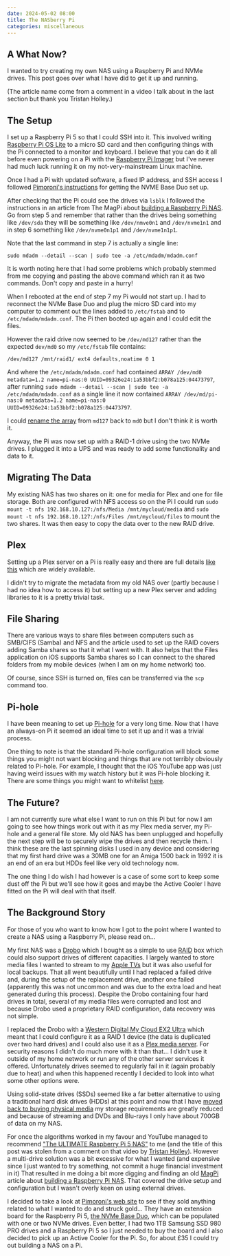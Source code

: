 ```yaml
---
date: 2024-05-02 08:00
title: The NASberry Pi
categories: miscellaneous
---
```


## A What Now?

I wanted to try creating my own NAS using a Raspberry Pi and NVMe drives. This post goes over what I have did to get it up and running.

(The article name come from a comment in a video I talk about in the last section but thank you Tristan Holley.)

## The Setup

I set up a Raspberry Pi 5 so that I could SSH into it. This involved writing [Raspberry Pi OS Lite](https://www.raspberrypi.com/software/operating-systems/) to a micro SD card and then configuring things with the Pi connected to a monitor and keyboard. I believe that you can do it all before even powering on a Pi with the [Raspberry Pi Imager](https://www.raspberrypi.com/software/) but I've never had much luck running it on my not-very-mainstream Linux machine.

Once I had a Pi with updated software, a fixed IP address, and SSH access I followed [Pimoroni's instructions](https://learn.pimoroni.com/article/getting-started-with-nvme-base-duo#checking-base-installation) for getting the NVME Base Duo set up.

After checking that the Pi could see the drives via `lsblk` I followed the instructions in an article from The MagPi about [building a Raspberry Pi NAS](https://magpi.raspberrypi.com/articles/build-a-raspberry-pi-nas). Go from step 5 and remember that rather than the drives being something like `/dev/sda` they will be something like `/dev/nmve0n1` and `/dev/nvme1n1` and in step 6 something like `/dev/nvme0n1p1` and `/dev/nvme1n1p1`.

Note that the last command in step 7 is actually a single line:

`sudo mdadm --detail --scan | sudo tee -a /etc/mdadm/mdadm.conf`

It is worth noting here that I had some problems which probably stemmed from me copying and pasting the above command which ran it as two commands. Don't copy and paste in a hurry!

When I rebooted at the end of step 7 my Pi would not start up. I had to reconnect the NVMe Base Duo and plug the micro SD card into my computer to comment out the lines added to `/etc/fstab` and to `/etc/mdadm/mdadm.conf`. The Pi then booted up again and I could edit the files.

However the raid drive now seemed to be `/dev/md127` rather than the expected `dev/md0` so my `/etc/fstab` file contains:

`/dev/md127 /mnt/raid1/ ext4 defaults,noatime 0 1`

And where the `/etc/mdadm/mdadm.conf` had contained `ARRAY /dev/md0 metadata=1.2 name=pi-nas:0 UUID=09326e24:1a53bbf2:b078a125:04473797`, after running `sudo mdadm --detail --scan | sudo tee -a /etc/mdadm/mdadm.conf` as a single line it now contained `ARRAY /dev/md/pi-nas:0 metadata=1.2 name=pi-nas:0 UUID=09326e24:1a53bbf2:b078a125:04473797`.

I could [rename the array](https://www.cyberciti.biz/faq/linux-server-rename-an-mdadm-raid-array/) from `md127` back to `md0` but I don't think it is worth it.

Anyway, the Pi was now set up with a RAID-1 drive using the two NVMe drives. I plugged it into a UPS and was ready to add some functionality and data to it.

## Migrating The Data

My existing NAS has two shares on it: one for media for Plex and one for file storage. Both are configured with NFS access so on the Pi I could run `sudo mount -t nfs 192.168.10.127:/nfs/Media /mnt/mycloud/media` and `sudo mount -t nfs 192.168.10.127:/nfs/Files /mnt/mycloud/files` to mount the two shares. It was then easy to copy the data over to the new RAID drive.

## Plex

Setting up a Plex server on a Pi is really easy and there are full details [like this](https://raspians.com/setup-a-raspberry-pi-plex-server/) which are widely available.

I didn't try to migrate the metadata from my old NAS over (partly because I had no idea how to access it) but setting up a new Plex server and adding libraries to it is a pretty trivial task.

## File Sharing

There are various ways to share files between computers such as SMB/CIFS (Samba) and NFS and the article used to set up the RAID covers adding Samba shares so that it what I went with. It also helps that the Files application on iOS supports Samba shares so I can connect to the shared folders from my mobile devices (when I am on my home network) too.

Of course, since SSH is turned on, files can be transferred via the `scp` command too.

## Pi-hole

I have been meaning to set up [Pi-hole](https://pi-hole.net/) for a very long time. Now that I have an always-on Pi it seemed an ideal time to set it up and it was a trivial process.

One thing to note is that the standard Pi-hole configuration will block some things you might not want blocking and things that are not terribly obviously related to Pi-hole. For example, I thought that the iOS YouTube app was just having weird issues with my watch history but it was Pi-hole blocking it. There are some things you might want to whitelist [here](https://discourse.pi-hole.net/t/commonly-whitelisted-domains/212).

## The Future?

I am not currently sure what else I want to run on this Pi but for now I am going to see how things work out with it as my Plex media server, my Pi-hole and a general file store. My old NAS has been unplugged and hopefully the next step will be to securely wipe the drives and then recycle them. I think these are the last spinning disks I used in any device and considering that my first hard drive was a 30MB one for an Amiga 1500 back in 1992 it is an end of an era but HDDs feel like very old technology now.  

The one thing I do wish I had however is a case of some sort to keep some dust off the Pi but we'll see how it goes and maybe the Active Cooler I have fitted on the Pi will deal with that itself.

## The Background Story

For those of you who want to know how I got to the point where I wanted to create a NAS using a Raspberry Pi, please read on...

My first NAS was a [Drobo](https://en.wikipedia.org/wiki/Drobo) which I bought as a simple to use [RAID](https://en.wikipedia.org/wiki/RAID) box which could also support drives of different capacities. I largely wanted to store media files I wanted to stream to my [Apple TVs](https://en.wikipedia.org/wiki/Apple_TV) but it was also useful for local backups. That all went beautifully until I had replaced a failed drive and, during the setup of the replacement drive, another one failed (apparently this was not uncommon and was due to the extra load and heat generated during this process). Despite the Drobo containing four hard drives in total, several of my media files were corrupted and lost and because Drobo used a proprietary RAID configuration, data recovery was not simple.

I replaced the Drobo with a [Western Digital My Cloud EX2 Ultra](https://www.westerndigital.com/products/network-attached-storage/wd-my-cloud-expert-series-ex2-ultra) which meant that I could configure it as a RAID 1 device (the data is duplicated over two hard drives) and I could also use it as a [Plex media server](https://www.plex.tv/). For security reasons I didn't do much more with it than that... I didn't use it outside of my home network or run any of the other server services it offered. Unfortunately drives seemed to regularly fail in it (again probably due to heat) and when this happened recently I decided to look into what some other options were.

Using solid-state drives (SSDs) seemed like a far better alternative to using a traditional hard disk drives (HDDs) at this point and now that I have [moved back to buying physical media](https://blog.sgawolf.com/post/2023-12-26-from-digital-to-physical-media) my storage requirements are greatly reduced and because of streaming and DVDs and Blu-rays I only have about 700GB of data on my NAS.

For once the algorithms worked in my favour and YouTube managed to recommend ["The ULTIMATE Raspberry Pi 5 NAS"](https://www.youtube.com/watch?v=l30sADfDiM8) to me (and the title of this post was stolen from a comment on that video by [Tristan Holley](https://www.youtube.com/@TristanHolley)). However a multi-drive solution was a bit excessive for what I wanted (and expensive since I just wanted to try something, not commit a huge financial investment in it) That resulted in me doing a bit more digging and finding an old [MagPi](https://magpi.raspberrypi.com) article about [building a Raspberry Pi NAS](https://magpi.raspberrypi.com/articles/build-a-raspberry-pi-nas). That covered the drive setup and configuration but I wasn't overly keen on using external drives.

I decided to take a look at [Pimoroni's web site](https://shop.pimoroni.com) to see if they sold anything related to what I wanted to do and struck gold... They have an extension board for the Raspberry Pi 5, [the NVMe Base Duo](https://shop.pimoroni.com/products/nvme-base-duo-for-raspberry-pi-5), which can be populated with one or two NVMe drives. Even better, I had two 1TB Samsung SSD 980 PRO drives and a Raspberry Pi 5 so I just needed to buy the board and I also decided to pick up an Active Cooler for the Pi. So, for about £35 I could try out building a NAS on a Pi.

